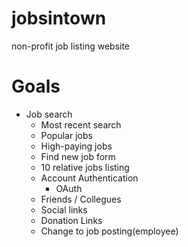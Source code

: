 # jobsintown
non-profit job listing website
# Goals
- Job search
    -  Most recent search
    -  Popular jobs
    -  High-paying jobs
    -  Find new job form
    -  10 relative jobs listing
    -  Account Authentication
        - OAuth
    -  Friends / Collegues
    -  Social links
    -  Donation Links
    -  Change to job posting(employee)  